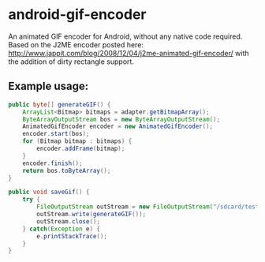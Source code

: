 android-gif-encoder
===================

An animated GIF encoder for Android, without any native code required. Based on the J2ME encoder posted here: http://www.jappit.com/blog/2008/12/04/j2me-animated-gif-encoder/ with the addition of dirty rectangle support.

## Example usage:

```java
public byte[] generateGIF() {
    ArrayList<Bitmap> bitmaps = adapter.getBitmapArray();
    ByteArrayOutputStream bos = new ByteArrayOutputStream();
    AnimatedGifEncoder encoder = new AnimatedGifEncoder();
    encoder.start(bos);
    for (Bitmap bitmap : bitmaps) {
        encoder.addFrame(bitmap);
    }
    encoder.finish();
    return bos.toByteArray();
}

public void saveGif() {
    try {
        FileOutputStream outStream = new FileOutputStream("/sdcard/test.gif");
        outStream.write(generateGIF());
        outStream.close();
    } catch(Exception e) {
        e.printStackTrace();
    }
}
```

